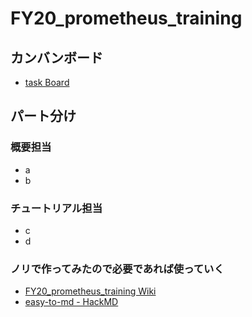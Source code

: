 # FY20_prometheus_training

## カンバンボード
- [task Board](https://github.com/easy-to-study/FY20_prometheus_training/projects/1)

## パート分け
### 概要担当
- a
- b

### チュートリアル担当
- c
- d

### ノリで作ってみたので必要であれば使っていく
- [FY20_prometheus_training Wiki](https://github.com/easy-to-study/FY20_prometheus_training/wiki)
- [easy-to-md - HackMD](https://hackmd.io/team/easy-to-md?nav=overview)

